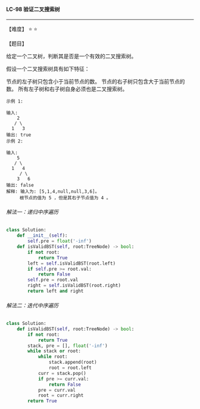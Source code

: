 #### LC-98 验证二叉搜索树

------

【难度】 ⭐ ⭐ 

【题目】

给定一个二叉树，判断其是否是一个有效的二叉搜索树。

假设一个二叉搜索树具有如下特征：

节点的左子树只包含小于当前节点的数。
节点的右子树只包含大于当前节点的数。
所有左子树和右子树自身必须也是二叉搜索树。

```
示例 1:

输入:
    2
   / \
  1   3
输出: true
示例 2:

输入:
    5
   / \
  1   4
     / \
    3   6
输出: false
解释: 输入为: [5,1,4,null,null,3,6]。
     根节点的值为 5 ，但是其右子节点值为 4 。
```



###### 解法一：递归中序遍历

```python
class Solution:
    def __init__(self):
        self.pre = float('-inf')
    def isValidBST(self, root:TreeNode) -> bool:
        if not root:
            return True
        left = self.isValidBST(root.left)
        if self.pre >= root.val:
            return False
        self.pre = root.val
        right = self.isValidBST(root.right)
        return left and right
```



###### 解法二：迭代中序遍历

```python
class Solution:
    def isValidBST(self, root:TreeNode) -> bool:
        if not root:
            return True
        stack, pre = [], float('-inf')
        while stack or root:
            while root:
                stack.append(root)
                root = root.left
            curr = stack.pop()
            if pre >= curr.val:
                return False
            pre = curr.val
            root = curr.right
      	return True
```

